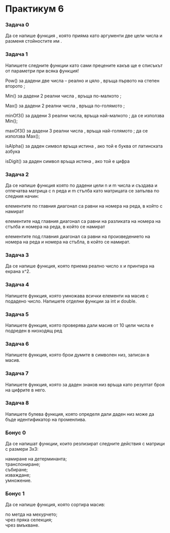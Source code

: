 # Практикум 6

### Задача 0
Да се напише функция , която прияма като аргументи две цели числа и
разменя стойностите им .

### Задача 1
Напишете следните функции като сами прецените какъв ще е списъкът от параметри при всяка функция!

Pow() за дадени две числа – реално и цяло , връща първото на степен второто ;

Min() за дадени 2 реални числа , връща по-малкото ;

Max() за дадени 2 реални числа , връща по-голямото ;

minOf3() за дадени 3 реални числа, връща най-малкото ; да се използва Min();

maxOf3() за дадени 3 реални числа , връща най-голямото ; да се използва Max();

isAlpha() за даден символ връща истина , ако той е буква от латинската азбука

isDigit() за даден символ връща истина , ако той е цифра

### Задача 2
Да се напише функция която по дадени цели n и m числа и създава и отпечатва матрица с n реда и m стълба като матрицата се запълва по следния начин:

елементите по главния диагонал са равни на номера на реда, в който с намират

елементите над главния диагонал са равни на разликата на номера на стълба и номера на реда, в който се намират

елементите под главния диагонал са равни на произведението на номера на реда и номера на стъбла, в който се намират.

### Задача 3
Да се напише функция, която приема реално число x и принтира на екрана x^2.

### Задача 4
Напишете функция, която умножава всички елементи на масив с подадено число. Напишете отделни функции за int и double.

### Задача 5
Напишете функция, която проверява дали масив от 10 цели числа е подреден в низходящ ред

### Задача 6
Напишете функция, която брои думите в символен низ, записан в масив. 

### Задача 7
Напишете функция, която за даден знаков низ връща като резултат броя на цифрите в него.

### Задача 8
Напишете булева функция, която определя дали даден низ може да бъде идентификатор на променлива.

### Бонус 0
Да се напишат функции, които резлизират следните действия с матрици с размери 3x3:

намиране на детерминанта; </br>
транспониране;</br>
събиране;</br>
изваждане;</br>
умножение.</br>

### Бонус 1
Да се напише функция, която сортира масив:

по метда на мехурчето;</br>
чрез пряка селекция;</br>
чрез вмъкване.</br>





